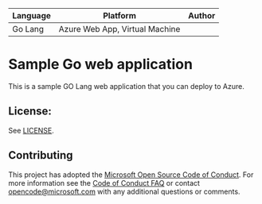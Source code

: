 | Language | Platform | Author |
| -------- | --------|--------|
| Go Lang |  Azure Web App, Virtual Machine| |

# Sample Go web application

This is a sample GO Lang web application that you can deploy to Azure.


## License:

See [LICENSE](LICENSE).

## Contributing

This project has adopted the [Microsoft Open Source Code of Conduct](https://opensource.microsoft.com/codeofconduct/). For more information see the [Code of Conduct FAQ](https://opensource.microsoft.com/codeofconduct/faq/) or contact [opencode@microsoft.com](mailto:opencode@microsoft.com) with any additional questions or comments.

